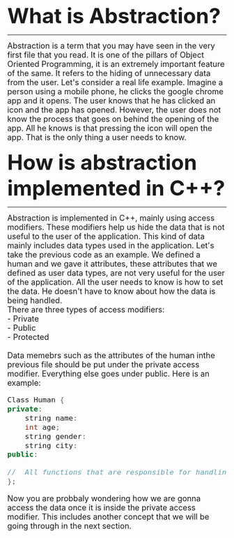 <b> <font size="8"> What is Abstraction? </b></font>

---

<font size = "4"> 
Abstraction is a term that you may have seen in the very first file that you read. It is one of the pillars of Object Oriented Programming, it is an extremely important feature of the same. It refers to the hiding of unnecessary data from the user. Let's consider a real life example. Imagine a person using a mobile phone, he clicks the google chrome app and it opens. The user knows that he has clicked an icon and the app has opened. However, the user does not know the process that goes on behind the opening of the app. All he knows is that pressing the icon will open the app. That is the only thing a user needs to know.
</font>
<br>
<br>
<b> <font size="8"> How is abstraction implemented in C++? </b></font>

---

<font size = "4">
Abstraction is implemented in C++, mainly using access modifiers.
These modifiers help us hide the data that is not useful to the user of the application. This kind of data mainly includes data types used in the application. Let's take the previous code as an example. We defined a human and we gave it attributes, these attributes that we defined as user data types, are not very useful for the user of the application. All the user needs to know is how to set the data. He doesn't have to know about how the data is being handled. 
<br>
There are three types of access modifiers:<br>
- Private <br>
- Public<br>
- Protected 
  <br>
  <br>
Data memebrs such as the attributes of the human inthe previous file should be put under the private access modifier. Everything else goes under public. Here is an example:
<br>

```c++
Class Human {
private:
    string name:
    int age;
    string gender:
    string city:
public:

//  All functions that are responsible for handling the data are put here
};
```

Now you are probbaly wondering how we are gonna access the data once it is inside the private access modifier. This includes another concept that we will be going through in the next section.

</font>
